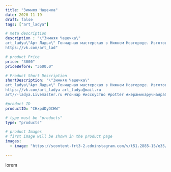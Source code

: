 ```yaml
---
title: "Зимняя Чашечка"
date: 2020-11-19
draft: false
tags: ["art_ladya"]

# meta description
description : "\"Зимняя Чашечка\" 
art_ladya\"Арт Ладья\" Гончарная мастерская в Нижнем Новгороде. Изготовление керамики и мастер//-классы по обучению. 
https://vk.com/art_lad"

# product Price
price: "3000"
priceBefore: "3600.0"

# Product Short Description
shortDescription: "\"Зимняя Чашечка\" 
art_ladya\"Арт Ладья\" Гончарная мастерская в Нижнем Новгороде. Изготовление керамики и мастер//-классы по обучению. 
https://vk.com/art_ladya art_ladya@mail.ru 
art//-ladya.Livemaster.ru #гончар #исскуство #potter #керамикаручнаяработа #гончарнаямастерская #керамиканазаказ #handmade #посудаизглины #керамика #эксклюзивнаякерамика #dishes #decor #ceramicar #mug #claygoods #tankard #earthenware #ceramic #design #кружка #magic #restaurant #ceramicart #pint #clay #авторскаякерамика #чашечки #зима #kraft #снег"

#product ID
productID: "CHxpdDyDCHW"

# type must be "products"
type: "products"

# product Images
# first image will be shown in the product page
images:
  - image: "https://scontent-frt3-2.cdninstagram.com/v/t51.2885-15/e35/125904348_2582628405362533_1645678343569996956_n.jpg?se=8&_nc_ht=scontent-frt3-2.cdninstagram.com&_nc_cat=101&_nc_ohc=RqyBv3L6324AX8WMNYD&edm=APU89FABAAAA&ccb=7-4&oh=419d9cf257bbb387d379672139f590cb&oe=612B3DC7&_nc_sid=86f79a&ig_cache_key=MjQ0NTkxODM4OTQ3MTU1MTk1OA%3D%3D.2-ccb7-4"

---
```

lorem
